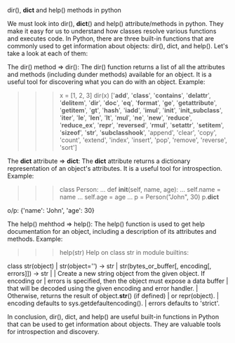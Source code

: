 dir(), __dict__ and help() methods in python

We must look into dir(), __dict__() and help() attribute/methods in python. They make it easy for us to understand how classes resolve various functions and executes code. In Python, there are three built-in functions that are commonly used to get information about objects: dir(), dict, and help(). Let's take a look at each of them:

The dir() method =>
dir(): The dir() function returns a list of all the attributes and methods (including dunder methods) available for an object. It is a useful tool for discovering what you can do with an object. Example:

>>> x = [1, 2, 3]
>>> dir(x)
['__add__', '__class__', '__contains__', '__delattr__', '__delitem__', '__dir__', '__doc__', '__eq__', '__format__', '__ge__', '__getattribute__', '__getitem__', '__gt__', '__hash__', '__iadd__', '__imul__', '__init__', '__init_subclass__', '__iter__', '__le__', '__len__', '__lt__', '__mul__', '__ne__', '__new__', '__reduce__', '__reduce_ex__', '__repr__', '__reversed__', '__rmul__', '__setattr__', '__setitem__', '__sizeof__', '__str__', '__subclasshook__', 'append', 'clear', 'copy', 'count', 'extend', 'index', 'insert', 'pop', 'remove', 'reverse', 'sort']

The __dict__ attribute =>
__dict__: The __dict__ attribute returns a dictionary representation of an object's attributes. It is a useful tool for introspection. Example:

>>> class Person:
...     def __init__(self, name, age):
...         self.name = name
...         self.age = age
...
>>> p = Person("John", 30)
>>> p.__dict__


o/p:
{'name': 'John', 'age': 30}

The help() mehthod =>
help(): The help() function is used to get help documentation for an object, including a description of its attributes and methods. Example:

>>> help(str)
Help on class str in module builtins:

class str(object)
 |  str(object='') -> str
 |  str(bytes_or_buffer[, encoding[, errors]]) -> str
 |
 |  Create a new string object from the given object. If encoding or
 |  errors is specified, then the object must expose a data buffer
 |  that will be decoded using the given encoding and error handler.
 |  Otherwise, returns the result of object.__str__() (if defined)
 |  or repr(object).
 |  encoding defaults to sys.getdefaultencoding().
 |  errors defaults to 'strict'.

 In conclusion, dir(), dict, and help() are useful built-in functions in Python that can be used to get information about objects. They are valuable tools for introspection and discovery.